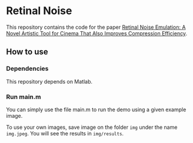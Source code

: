 # Retinal Noise

This repository contains the code for the paper [Retinal Noise Emulation: A Novel Artistic Tool for Cinema That Also Improves Compression Efficiency](https://ieeexplore.ieee.org/stamp/stamp.jsp?arnumber=9052759).

## How to use

### Dependencies

This repository depends on Matlab. 

### Run main.m

You can simply use the file main.m to run the demo using a given example image. 

To use your own images, save image  on the folder `img` under the name `img.jpeg`.
You will see the results in `img/results`.
